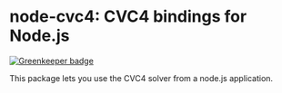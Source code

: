 # node-cvc4: CVC4 bindings for Node.js

[![Greenkeeper badge](https://badges.greenkeeper.io/Stanford-Mobisocial-IoT-Lab/node-cvc4.svg)](https://greenkeeper.io/)

This package lets you use the CVC4 solver from a node.js
application.
